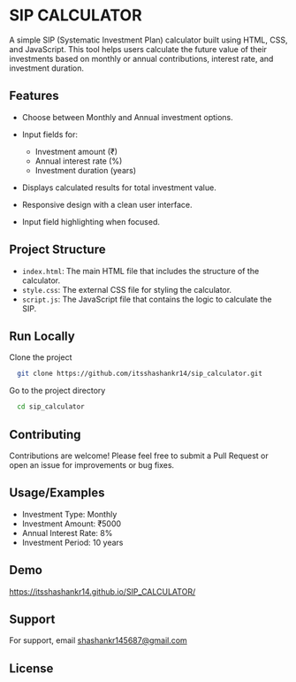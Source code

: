 
# SIP CALCULATOR 

A simple SIP (Systematic Investment Plan) calculator built using HTML, CSS, and JavaScript. This tool helps users calculate the future value of their investments based on monthly or annual contributions, interest rate, and investment duration.


## Features

- Choose between Monthly and Annual investment options.
- Input fields for:
    
    - Investment amount (₹)
    - Annual interest rate (%)
    - Investment duration (years)
- Displays calculated results for total investment value.
- Responsive design with a clean user interface.
- Input field highlighting when focused.


## Project Structure

- `index.html`: The main HTML file that includes the structure of the calculator.
- `style.css`: The external CSS file for styling the calculator.
- `script.js`: The JavaScript file that contains the logic to calculate the SIP.
## Run Locally

Clone the project

```bash
  git clone https://github.com/itsshashankr14/sip_calculator.git

```

Go to the project directory

```bash
  cd sip_calculator
```


## Contributing

Contributions are welcome! Please feel free to submit a Pull Request or open an issue for improvements or bug fixes.

## Usage/Examples

- Investment Type: Monthly
- Investment Amount: ₹5000
- Annual Interest Rate: 8%
- Investment Period: 10 years


## Demo

https://itsshashankr14.github.io/SIP_CALCULATOR/


## Support

For support, email shashankr145687@gmail.com 

## License

[](https://choosealicense.com/licenses/mit/)

